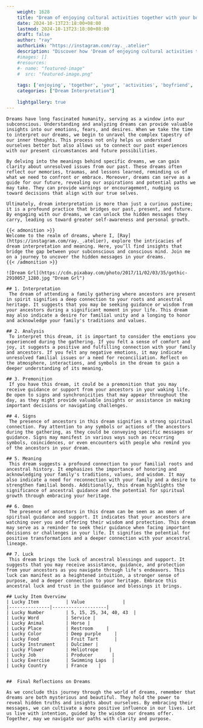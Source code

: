 ```yaml
---
    weight: 1628
    title: "Dream of enjoying cultural activities together with your boyfriend"  # Assuming 'title' column exists
    date: 2024-10-13T23:18:00+08:00
    lastmod: 2024-10-13T23:18:00+08:00
    draft: false
    author: "ray"
    authorLink: "https://instagram.com/ray._.atelier"
    description: "Discover how 'Dream of enjoying cultural activities together with your boyfriend' can interpret your future and uncover its significant meanings in your life."
    #images: []
    #resources:
    #- name: "featured-image"
    #  src: "featured-image.png"
    
    tags: ['enjoying', 'together', 'your', 'activities', 'boyfriend', 'Dream', 'cultural', 'of', 'with']
    categories: ["Dream Interpretation"]
    
    lightgallery: true
---
```

    
    Dreams have long fascinated humanity, serving as a window into our subconscious. Understanding and analyzing dreams can provide valuable insights into our emotions, fears, and desires. When we take the time to interpret our dreams, we begin to unravel the complex tapestry of our inner thoughts. This process not only helps us understand ourselves better but also allows us to connect our past experiences with our present circumstances and future possibilities.
    
    By delving into the meanings behind specific dreams, we can gain clarity about unresolved issues from our past. These dreams often reflect our memories, traumas, and lessons learned, reminding us of what we need to confront or embrace. Moreover, dreams can serve as a guide for our future, revealing our aspirations and potential paths we may take. They can provide warnings or encouragement, nudging us toward decisions that align with our true selves.
    
    Ultimately, dream interpretation is more than just a curious pastime; it is a profound practice that bridges our past, present, and future. By engaging with our dreams, we can unlock the hidden messages they carry, leading us toward greater self-awareness and personal growth.
    
    {{< admonition >}}
    Welcome to the realm of dreams, where I, [Ray](https://instagram.com/ray._.atelier), explore the intricacies of dream interpretation and meaning. Here, you’ll find insights that bridge the gap between your subconscious and conscious mind. Join me on a journey to uncover the hidden messages in your dreams.
    {{< /admonition >}}
    
    ![Dream Grl](https://cdn.pixabay.com/photo/2017/11/02/03/35/gothic-2910057_1280.jpg "Dream Grl")
    
    ## 1. Interpretation
     The dream of attending a family gathering where ancestors are present in spirit signifies a deep connection to your roots and ancestral heritage. It suggests that you may be seeking guidance or wisdom from your ancestors during a significant moment in your life. This dream may also indicate a desire for familial unity and a longing to honor and acknowledge your family's traditions and values.
    
    ## 2. Analysis
     To interpret this dream, it is important to consider the emotions you experienced during the gathering. If you felt a sense of comfort and joy, it suggests a positive and fulfilling connection with your family and ancestors. If you felt any negative emotions, it may indicate unresolved familial issues or a need for reconciliation. Reflect on the atmosphere, interactions, and symbols in the dream to gain a deeper understanding of its meaning.
    
    ## 3. Premonition
     If you have this dream, it could be a premonition that you may receive guidance or support from your ancestors in your waking life. Be open to signs and synchronicities that may appear throughout the day, as they might provide valuable insights or assistance in making important decisions or navigating challenges.
    
    ## 4. Signs
     The presence of ancestors in this dream signifies a strong spiritual connection. Pay attention to any symbols or actions of the ancestors during the gathering, as they could be conveying specific messages or guidance. Signs may manifest in various ways such as recurring symbols, coincidences, or even encounters with people who remind you of the ancestors in your dream.
    
    ## 5. Meaning
     This dream suggests a profound connection to your familial roots and ancestral history. It emphasizes the importance of honoring and acknowledging your family's traditions, values, and wisdom. It may also indicate a need for reconnection with your family and a desire to strengthen familial bonds. Additionally, this dream highlights the significance of ancestral guidance and the potential for spiritual growth through embracing your heritage.
    
    ## 6. Omen
     The presence of ancestors in this dream can be seen as an omen of spiritual guidance and support. It indicates that your ancestors are watching over you and offering their wisdom and protection. This dream may serve as a reminder to seek their guidance when facing important decisions or challenges in your life. It signifies the potential for positive transformations and a deeper connection with your ancestral lineage.
    
    ## 7. Luck
     This dream brings the luck of ancestral blessings and support. It suggests that you may receive assistance, guidance, and protection from your ancestors as you navigate through life's endeavors. This luck can manifest as a heightened intuition, a stronger sense of purpose, and a deeper connection to your heritage. Embrace this ancestral luck and trust in the guidance and blessings it brings.
    
    ## Lucky Item Overview
    | Lucky Item          | Value              |
    |---------------|--------------------|
    | Lucky Number        | 5, 15, 25, 34, 40, 43  |
    | Lucky Word          | Service |
    | Lucky Animal        | Horse |
    | Lucky Place         | Restroom     |
    | Lucky Color         | Deep purple     |
    | Lucky Food          | Fruit Tart      |
    | Lucky Instrument    | Dulcimer |
    | Lucky Flower        | Heliotrope    |
    | Lucky Job           | Producer       |
    | Lucky Exercise      | Swimming Laps  |
    | Lucky Country       | France    |
    
    
    ##  Final Reflections on Dreams
    
    As we conclude this journey through the world of dreams, remember that dreams are both mysterious and beautiful. They hold the power to reveal hidden truths and insights about ourselves. By embracing their messages, we can cultivate a more positive influence in our lives. Let us live with intention, guided by the wisdom our dreams offer. Together, may we navigate our paths with clarity and purpose.
    